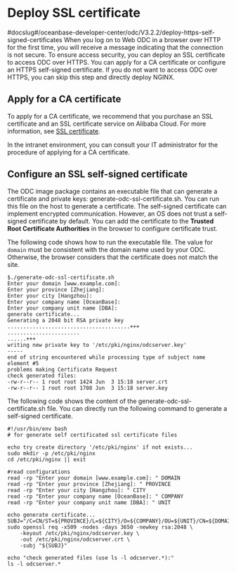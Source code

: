 Deploy SSL certificate 
===========================================
#docslug#/oceanbase-developer-center/odc/V3.2.2/deploy-https-self-signed-certificates
When you log on to Web ODC in a browser over HTTP for the first time, you will receive a message indicating that the connection is not secure. To ensure access security, you can deploy an SSL certificate to access ODC over HTTPS. You can apply for a CA certificate or configure an HTTPS self-signed certificate. If you do not want to access ODC over HTTPS, you can skip this step and directly deploy NGINX. 

Apply for a CA certificate 
-----------------------------------------------

To apply for a CA certificate, we recommend that you purchase an SSL certificate and an SSL certificate service on Alibaba Cloud. For more information, see [SSL certificate](https://www.alibabacloud.com/product/certificates?spm=a3c0i.7911826.2564562790.1.3faa3870j770rM).

In the intranet environment, you can consult your IT administrator for the procedure of applying for a CA certificate.

Configure an SSL self-signed certificate 
-------------------------------------------------------------

The ODC image package contains an executable file that can generate a certificate and private keys: generate-odc-ssl-certificate.sh. You can run this file on the host to generate a certificate. The self-signed certificate can implement encrypted communication. However, an OS does not trust a self-signed certificate by default. You can add the certificate to the **Trusted Root Certificate Authorities** in the browser to configure certificate trust. 

The following code shows how to run the executable file. The value for `domain` must be consistent with the domain name used by your ODC. Otherwise, the browser considers that the certificate does not match the site.

```shell
$./generate-odc-ssl-certificate.sh
Enter your domain [www.example.com]:
Enter your province [Zhejiang]:
Enter your city [Hangzhou]:
Enter your company name [OceanBase]:
Enter your company unit name [DBA]:
generate certificate...
Generating a 2048 bit RSA private key
.......................................+++
.......................
......+++
writing new private key to '/etc/pki/nginx/odcserver.key'
-----
end of string encountered while processing type of subject name element #5
problems making Certificate Request
check generated files:
-rw-r--r-- 1 root root 1424 Jun  3 15:18 server.crt
-rw-r--r-- 1 root root 1708 Jun  3 15:18 server.key
```



The following code shows the content of the generate-odc-ssl-certificate.sh file. You can directly run the following command to generate a self-signed certificate. 

```unknow
#!/usr/bin/env bash
# for generate self certificated ssl certificate files

echo try create directory '/etc/pki/nginx' if not exists...
sudo mkdir -p /etc/pki/nginx
cd /etc/pki/nginx || exit

#read configurations
read -rp "Enter your domain [www.example.com]: " DOMAIN
read -rp "Enter your province [Zhejiang]: " PROVINCE
read -rp "Enter your city [Hangzhou]: " CITY
read -rp "Enter your company name [OceanBase]: " COMPANY
read -rp "Enter your company unit name [DBA]: " UNIT

echo generate certificate...
SUBJ="/C=CN/ST=${PROVINCE}/L=${CITY}/O=${COMPANY}/OU=${UNIT}/CN=${DOMAIN}"
sudo openssl req -x509 -nodes -days 3650 -newkey rsa:2048 \
    -keyout /etc/pki/nginx/odcserver.key \
    -out /etc/pki/nginx/odcserver.crt \
    -subj "${SUBJ}"

echo "check generated files (use ls -l odcserver.*):"
ls -l odcserver.*
```


